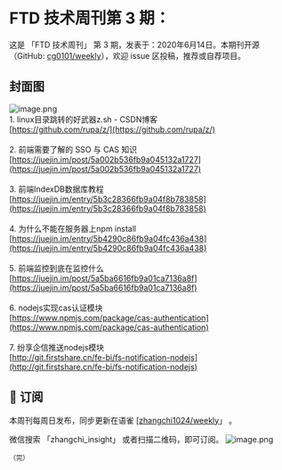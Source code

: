 # FTD 技术周刊第 3 期：
这是 「FTD 技术周刊」 第 3 期，发表于：2020年6月14日。本期刊开源（GitHub: [cg0101/weekly](https://github.com/cg0101/weekly)），欢迎 issue 区投稿，推荐或自荐项目。
## 封面图


![image.png](https://cdn.nlark.com/yuque/0/2020/png/132503/1605582821298-022db685-6b0f-444f-ae47-39f4618a3ddf.png#height=810&id=PkcqX&margin=%5Bobject%20Object%5D&name=image.png&originHeight=810&originWidth=1080&originalType=binary&size=746248&status=done&style=none&width=1080)<br />1. linux目录跳转的好武器z.sh - CSDN博客<br />[https://github.com/rupa/z/](https://github.com/rupa/z/)<br />
<br />2. 前端需要了解的 SSO 与 CAS 知识<br />[https://juejin.im/post/5a002b536fb9a045132a1727](https://juejin.im/post/5a002b536fb9a045132a1727)<br />
<br />3. 前端IndexDB数据库教程<br />[https://juejin.im/entry/5b3c28366fb9a04f8b783858](https://juejin.im/entry/5b3c28366fb9a04f8b783858)<br />
<br />4. 为什么不能在服务器上npm install<br />[https://juejin.im/entry/5b4290c86fb9a04fc436a438](https://juejin.im/entry/5b4290c86fb9a04fc436a438)<br />
<br />5. 前端监控到底在监控什么<br />[https://juejin.im/post/5a5ba6616fb9a01ca7136a8f](https://juejin.im/post/5a5ba6616fb9a01ca7136a8f)<br />
<br />6. nodejs实现cas认证模块<br />[https://www.npmjs.com/package/cas-authentication](https://www.npmjs.com/package/cas-authentication)<br />
<br />7. 纷享企信推送nodejs模块<br />[http://git.firstshare.cn/fe-bi/fs-notification-nodejs](http://git.firstshare.cn/fe-bi/fs-notification-nodejs)



## 📅 订阅
本周刊每周日发布，同步更新在语雀 [[zhangchi1024/weekly](https://www.yuque.com/zhangchi1024/weekly)」 。


微信搜索 「zhangchi_insight」 或者扫描二维码，即可订阅。
    ![image.png](https://cdn.nlark.com/yuque/0/2021/jpeg/132503/1640750963398-e8538e9e-6b96-46f7-abff-c93b56bdd377.jpeg?x-oss-process=image%2Fwatermark%2Ctype_d3F5LW1pY3JvaGVp%2Csize_36%2Ctext_5byg6amw%2Ccolor_FFFFFF%2Cshadow_50%2Ct_80%2Cg_se%2Cx_10%2Cy_10%2Fresize%2Cw_426%2Climit_0)
    
    （完）
